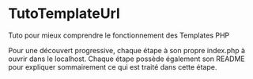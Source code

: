 # TutoTemplateUrl
Tuto pour mieux comprendre le fonctionnement des Templates PHP

Pour une découvert progressive, chaque étape à son propre index.php à ouvrir dans le localhost.
Chaque étape possède également son README pour expliquer sommairement ce qui est traité dans cette étape.
